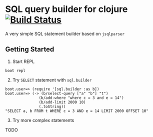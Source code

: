 # SQL query builder for clojure [![Build Status](https://travis-ci.org/hsunsmile/clj-sql-builder.svg?branch=master)](https://travis-ci.org/hsunsmile/clj-sql-builder)

A very simple SQL statement builder based on `jsqlparser`

## Getting Started
1. Start REPL

 ```
 boot repl
 ```

2. Try `SELECT` statement with `sql.builder`

 ```
 boot.user=> (require '[sql.builder :as b])
 boot.user=> (-> (b/select-query ["a" "b"] "t")
                (b/add-where "where c = 3 and e = 14")
                (b/add-limit 2000 10)
                (.toString))
 "SELECT a, b FROM t WHERE c = 3 AND e = 14 LIMIT 2000 OFFSET 10"
 ```

3. Try more complex statements

TODO
